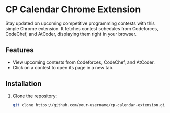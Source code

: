 # CP Calendar Chrome Extension

Stay updated on upcoming competitive programming contests with this simple Chrome extension. It fetches contest schedules from Codeforces, CodeChef, and AtCoder, displaying them right in your browser.

## Features

- View upcoming contests from Codeforces, CodeChef, and AtCoder.
- Click on a contest to open its page in a new tab.

## Installation

1. Clone the repository:
   ```bash
   git clone https://github.com/your-username/cp-calendar-extension.git
